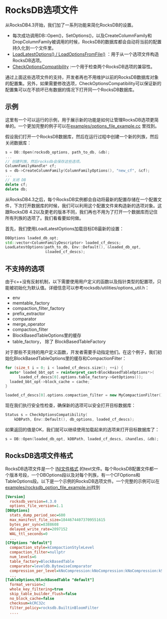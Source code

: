# RocksDB选项文件

从RocksDB4.3开始，我们加了一系列功能来简化RocksDB的设置。

- 每次成功调用DB::Open()，SetOptions()，以及CreateColumnFamily和DropColumnFamily被调用的时候，RocksDB的数据库都会自动将当前的配置持久化到一个文件里。
- [LoadLatestOptions() / LoadOptionsFromFile()](https://github.com/facebook/rocksdb/blob/master/include/rocksdb/utilities/options_util.h#L20-L58) ：用于从一个选项文件构造RocksDB选项。
- [CheckOptionsCompatibility](https://github.com/facebook/rocksdb/blob/master/include/rocksdb/utilities/options_util.h#L64-L77) :一个用于检查两个RocksDB选项的兼容性。

通过上面这些选项文件的支持，开发者再也不用维护以前的RocksDB数据库对象的配置集。另外，如果需要修改选项，CheckOptionsCompatibility可以保证新的配置集可以在不损坏已有数据的情况下打开同一个RocksDB数据库。

## 示例

这里有一个可以运行的示例，用于展示新的功能是如何让管理RocksDB选项更简单的。一个更加完整的例子可以在[examples/options_file_example.cc](https://github.com/facebook/rocksdb/blob/master/examples/options_file_example.cc) 里找到。

假设我们打开一个RocksDB数据库，然后在运行过程中创建一个新的列族，然后关闭数据库：

```cpp
s = DB::Open(rocksdb_options, path_to_db, &db);
...
// 创建列族，然后rocksdb会保存这些选项。
ColumnFamilyHandle* cf;
s = db->CreateColumnFamily(ColumnFamilyOptions(), "new_cf", &cf);
...
// 关闭 DB
delete cf;
delete db;
```

从RocksDB4.3之后，每个RocksDB实例都会自动将最新的配置存储在一个配置文件，下次打开数据库的时候，我们可以利用这个配置文件来构造新的选项对象。这跟RocksDB 4.2以及更老的版本不同，我们再也不用为了打开一个数据库而记住所有列族的选项了。我们看看要如何做。

首先，我们使用LoadLatestOptions加载目标DB最新的设置：

```cpp
DBOptions loaded_db_opt;
std::vector<ColumnFamilyDescriptor> loaded_cf_descs;
LoadLatestOptions(path_to_db, Env::Default(), &loaded_db_opt,
                  &loaded_cf_descs);

```

## 不支持的选项

由于c++没有反射机制，以下需要使用用户定义的函数以及指针类型的配置项，只能被初始化为默认值。详细信息可以参考rocksdb/utilities/options_util.h：

- env
- memtable_factory
- compaction_filter_factory
- prefix_extractor
- comparator
- merge_operator
- compaction_filter
- BlockBasedTableOptions里的缓存
- table_factory， 除了 BlockBasedTableFactory

对于那些不支持的用户定义函数，开发者需要手动指定他们。在这个例子，我们初始化BlockBasedTableOptions里的缓存和CompactionFilter：

```cpp
for (size_t i = 0; i < loaded_cf_descs.size(); ++i) {
  auto* loaded_bbt_opt = reinterpret_cast<BlockBasedTableOptions*>(
      loaded_cf_descs[0].options.table_factory->GetOptions());
  loaded_bbt_opt->block_cache = cache;
}

loaded_cf_descs[0].options.compaction_filter = new MyCompactionFilter();

```

现在我们执行安全性检查，确保新的选项可以安全打开目标数据库：

```cpp
Status s = CheckOptionsCompatibility(
    kDBPath, Env::Default(), db_options, loaded_cf_descs);

```

如果返回的值是OK，我们就可以继续使用加载起来的选项来打开目标数据库了：

```cpp
s = DB::Open(loaded_db_opt, kDBPath, loaded_cf_descs, &handles, &db);
```

## RocksDB选项文件格式

RocksDB选项文件是一个 [INI文件格式](https://en.wikipedia.org/wiki/INI_file) 的text文件。每个RocksDB配置文件都一个版本号段，一个DBOptions段以及对每个列族，有一个CFOptions和TableOptions段。以下是一个示例的RocksDB选项文件。一个完整的示例可以在 [examples/rocksdb_option_file_example.ini](https://github.com/facebook/rocksdb/blob/master/examples/rocksdb_option_file_example.ini)找到

```ini
[Version]
  rocksdb_version=4.3.0
  options_file_version=1.1
[DBOptions]
  stats_dump_period_sec=600
  max_manifest_file_size=18446744073709551615
  bytes_per_sync=8388608
  delayed_write_rate=2097152
  WAL_ttl_seconds=0
  ...
[CFOptions "default"]
  compaction_style=kCompactionStyleLevel
  compaction_filter=nullptr
  num_levels=6
  table_factory=BlockBasedTable
  comparator=leveldb.BytewiseComparator
  compression_per_level=kNoCompression:kNoCompression:kNoCompression:kSnappyCompression:kSnappyCompression:kSnappyCompression
  ...
[TableOptions/BlockBasedTable "default"]
  format_version=2
  whole_key_filtering=true
  skip_table_builder_flush=false
  no_block_cache=false
  checksum=kCRC32c
  filter_policy=rocksdb.BuiltinBloomFilter
  ....
```


